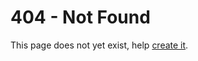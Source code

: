 # 404 - Not Found

This page does not yet exist, help <a id="not_found_link" href="https://github.com/BoidCMS/boidcms.github.io">create it</a>.       

<script type="text/javascript">
var el, page, gh;
gh = "https://github.com/BoidCMS/boidcms.github.io/blob/master/";
el = document.getElementById("not_found_link");
page = window.location.hash.substring(2);
el.setAttribute("href", gh + page);
</script>
